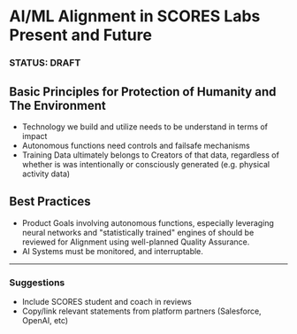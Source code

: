 # AI/ML Alignment in SCORES Labs Present and Future
### STATUS: DRAFT
## Basic Principles for Protection of Humanity and The Environment
- Technology we build and utilize needs to be understand in terms of impact
- Autonomous functions need controls and failsafe mechanisms
- Training Data ultimately belongs to Creators of that data, regardless of whether is was intentionally or consciously generated (e.g. physical activity data)

## Best Practices
- Product Goals involving autonomous functions, especially leveraging neural networks and "statistically trained" engines of should be reviewed for Alignment using well-planned Quality Assurance.
- AI Systems must be monitored, and interruptable.
---
### Suggestions
- Include SCORES student and coach in reviews
- Copy/link relevant statements from platform partners (Salesforce, OpenAI, etc)

